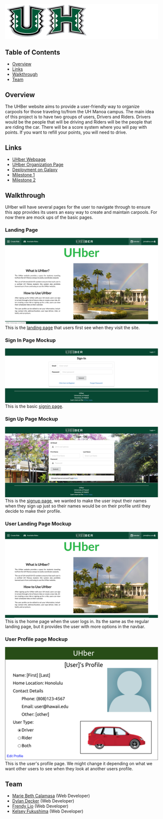 ![](images/UHber.png)

## Table of Contents

* [Overview](#overview)
* [Links](#links)
* [Walkthrough](#walkthrough)
* [Team](#team)

## Overview

The UHBer website aims to provide a user-friendly way to organize carpools for those traveling to/from the UH Manoa campus. The main idea of this project is to have two groups of users, Drivers and Riders. Drivers would be the people that will be driving and Riders will be the people that are riding the car. There will be a score system where you will pay with points. If you want to refill your points, you will need to drive. 

## Links

* [UHber Webpage](http://uhber.meteorapp.com/#/)
* [UHber Organization Page](https://github.com/UHBer/)
* [Deployment on Galaxy](https://galaxy.meteor.com/app/uhber.meteorapp.com)
* [Milestone 1](https://github.com/UHBer/UHBer/projects/1)
* [Milestone 2](https://github.com/UHBer/UHBer/projects/2)

## Walkthrough

UHber will have several pages for the user to navigate through to ensure this app provides its users an easy way to create and maintain carpools. For now there are mock ups of the basic pages.

### Landing Page
![](images/landingPage.png)
This is the [landing page](http://uhber.meteorapp.com/#/) that users first see when they visit the site. 
### Sign In Page Mockup
![](images/signInPage.png)
This is the basic [signin page](http://uhber.meteorapp.com/#/signin).
### Sign Up Page Mockup
![](images/signUpPage.png)
This is the [signup page](http://uhber.meteorapp.com/#/signup), we wanted to make the user input their names when they sign up just so their names would be on their profile until they decide to make their profile.
### User Landing Page Mockup
![](images/userLandingPage.png)
This is the home page when the user logs in. Its the same as the regular landing page, but it provides the user with more options in the navbar.
### User Profile page Mockup
![](images/userProfilePageMockUp.png)
This is the user's profile page. We might change it depending on what we want other users to see when they look at another users profile.

## Team

* [Marie Beth Calamasa](https://github.com/mcalamasa) (Web Developer)
* [Dylan Decker](https://github.com/dylandecker) (Web Developer)
* [Frendy Lio](https://github.com/frendylio) (Web Developer)
* [Kelsey Fukushima](https://github.com/kryf) (Web Developer)